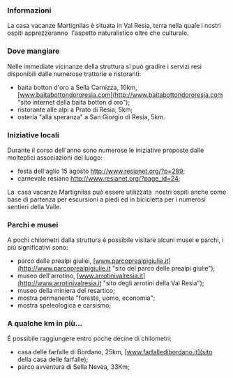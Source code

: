 ### Informazioni

La casa vacanze Martignilas è situata in Val Resia, terra nella quale i nostri ospiti apprezzeranno  l'aspetto naturalistico oltre che culturale.

### Dove mangiare

Nelle immediate vicinanze della struttura si può gradire i servizi resi disponibili dalle numerose trattorie e ristoranti:

* baita botton d'oro a Sella Carnizza, 10km, [www.baitabottondororesia.com](http://www.baitabottondororesia.com "sito internet della baita botton d oro");
* ristorante alle alpi a Prato di Resia, 5km;
* osteria "alla speranza" a San Giorgio di Resia, 5km.

### Iniziative locali

Durante il corso dell'anno sono numerose le iniziative proposte dalle molteplici associazioni del luogo:

* festa dell'aglio 15 agosto http://www.resianet.org/?p=289;
* carnevale resiano http://www.resianet.org/?page_id=24;

La  casa vacanze Martignilas può essere utilizzata  nostri ospiti anche come base di partenza per escursioni a piedi ed in bicicletta per i numerosi sentieri della Valle.

### Parchi e musei

A pochi chilometri dalla struttura è possibile visitare alcuni musei e parchi, i più significativi sono:

* parco delle prealpi giuliei, [www.parcoprealpigiulie.it](http://www.parcoprealpigiulie.it "sito del parco delle prealpi giulie");
* museo dell'arrotino, [www.arrotinivalresia.it](http://www.arrotinivalresia.it "sito degli arrotini della Val Resia");
* museo della miniera del resartico;
* mostra permanente "foreste, uomo, economia";
* mostra speleologica e carsismo;

### A qualche km in più...

É possibile raggiungere entro poche decine di chilometri:

* casa delle farfalle di Bordano, 25km, [www.farfalledibordano.it](sito della casa delle farfalle);
* parco avventura di Sella Nevea, 33Km;
